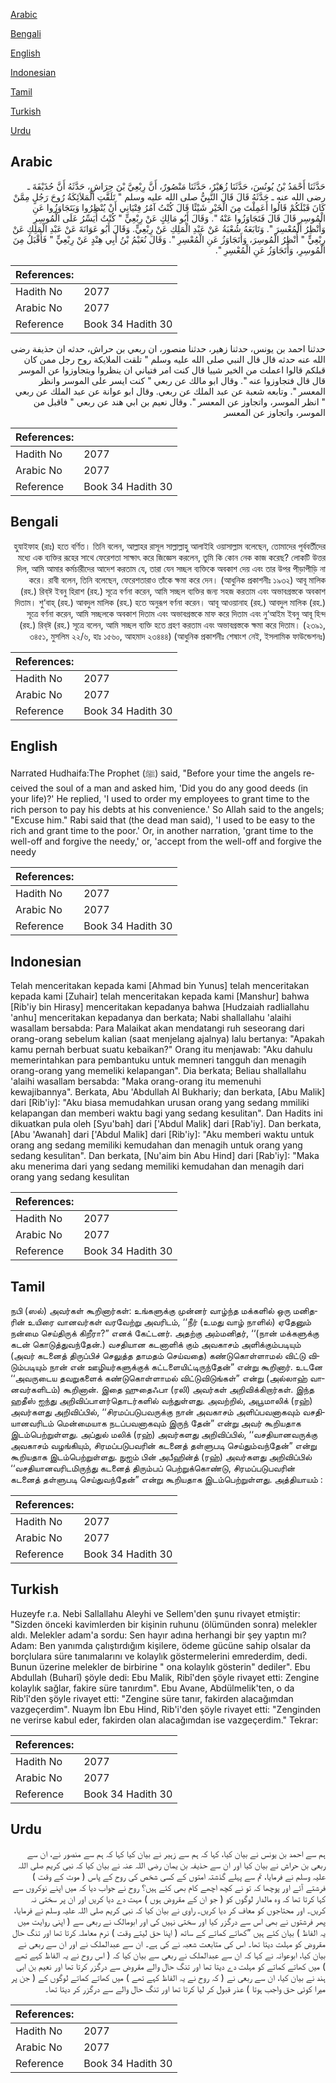 [Arabic](#arabic)

[Bengali](#bengali)

[English](#english)

[Indonesian](#indonesian)

[Tamil](#tamil)

[Turkish](#turkish)

[Urdu](#urdu)

## Arabic


<div dir="rtl" lang="ar" style={{fontSize:'larger',backgroundColor:'#f8f9fa',padding:20}}>
حَدَّثَنَا أَحْمَدُ بْنُ يُونُسَ، حَدَّثَنَا زُهَيْرٌ، حَدَّثَنَا مَنْصُورٌ، أَنَّ رِبْعِيَّ بْنَ حِرَاشٍ، حَدَّثَهُ أَنَّ حُذَيْفَةَ ـ رضى الله عنه ـ حَدَّثَهُ قَالَ قَالَ النَّبِيُّ صلى الله عليه وسلم ‏"‏ تَلَقَّتِ الْمَلاَئِكَةُ رُوحَ رَجُلٍ مِمَّنْ كَانَ قَبْلَكُمْ قَالُوا أَعَمِلْتَ مِنَ الْخَيْرِ شَيْئًا قَالَ كُنْتُ آمُرُ فِتْيَانِي أَنْ يُنْظِرُوا وَيَتَجَاوَزُوا عَنِ الْمُوسِرِ قَالَ قَالَ فَتَجَاوَزُوا عَنْهُ ‏"‏‏.‏ وَقَالَ أَبُو مَالِكٍ عَنْ رِبْعِيٍّ ‏"‏ كُنْتُ أُيَسِّرُ عَلَى الْمُوسِرِ وَأُنْظِرُ الْمُعْسِرَ ‏"‏‏.‏ وَتَابَعَهُ شُعْبَةُ عَنْ عَبْدِ الْمَلِكِ عَنْ رِبْعِيٍّ‏.‏ وَقَالَ أَبُو عَوَانَةَ عَنْ عَبْدِ الْمَلِكِ عَنْ رِبْعِيٍّ ‏"‏ أُنْظِرُ الْمُوسِرَ، وَأَتَجَاوَزُ عَنِ الْمُعْسِرِ ‏"‏‏.‏ وَقَالَ نُعَيْمُ بْنُ أَبِي هِنْدٍ عَنْ رِبْعِيٍّ ‏"‏ فَأَقْبَلُ مِنَ الْمُوسِرِ، وَأَتَجَاوَزُ عَنِ الْمُعْسِرِ ‏"‏‏.‏
</div>
<div style={{backgroundColor:'#f8f9fa',padding:20, marginBottom: 10}}><table> <thead> <tr> <th>References:</th> <th></th> </tr> </thead> <tbody><tr><td>Hadith No</td><td>2077</td></tr><tr><td>Arabic No</td><td>2077</td></tr><tr><td>Reference</td><td>Book 34 Hadith 30</td></tr></tbody></table></div>


<div dir="rtl" lang="ar" style={{fontSize:'larger',backgroundColor:'#f8f9fa',padding:20}}>
حدثنا احمد بن يونس، حدثنا زهير، حدثنا منصور، ان ربعي بن حراش، حدثه ان حذيفة رضى الله عنه حدثه قال قال النبي صلى الله عليه وسلم " تلقت الملايكة روح رجل ممن كان قبلكم قالوا اعملت من الخير شييا قال كنت امر فتياني ان ينظروا ويتجاوزوا عن الموسر قال قال فتجاوزوا عنه ". وقال ابو مالك عن ربعي " كنت ايسر على الموسر وانظر المعسر ". وتابعه شعبة عن عبد الملك عن ربعي. وقال ابو عوانة عن عبد الملك عن ربعي " انظر الموسر، واتجاوز عن المعسر ". وقال نعيم بن ابي هند عن ربعي " فاقبل من الموسر، واتجاوز عن المعسر
</div>
<div style={{backgroundColor:'#f8f9fa',padding:20, marginBottom: 10}}><table> <thead> <tr> <th>References:</th> <th></th> </tr> </thead> <tbody><tr><td>Hadith No</td><td>2077</td></tr><tr><td>Arabic No</td><td>2077</td></tr><tr><td>Reference</td><td>Book 34 Hadith 30</td></tr></tbody></table></div>

## Bengali


<div dir="rtl" lang="bn" style={{fontSize:'larger',backgroundColor:'#f8f9fa',padding:20}}>
হুযাইফাহ (রাঃ) হতে বর্ণিত। তিনি বলেন, আল্লাহর রাসূল সাল্লাল্লাহু আলাইহি ওয়াসাল্লাম বলেছেন, তোমাদের পূর্ববর্তীদের মধ্যে এক ব্যক্তির রূহের সাথে ফেরেশতা সাক্ষাৎ করে জিজ্ঞেস করলেন, তুমি কি কোন নেক কাজ করেছ? লোকটি উত্তর দিল, আমি আমার কর্মচারীদের আদেশ করতাম যে, তারা যেন সচ্ছল ব্যক্তিকে অবকাশ দেয় এবং তার উপর পীড়াপীড়ি না করে। রাবী বলেন, তিনি বলেছেন, ফেরেশতারাও তাঁকে ক্ষমা করে দেন। (আধুনিক প্রকাশনীঃ ১৯৩২) আবূ মালিক (রহ.) রিব্ঈ ইবনু হিরাশ (রহ.) সূত্রে বর্ণনা করেন, আমি সচ্ছল ব্যক্তির জন্য সহজ করতাম এবং অভাবগ্রস্তকে অবকাশ দিতাম। শু‘বাহ্ (রহ.) আবদুল মালিক (রহ.) হতে অনুরূপ বর্ণনা করেন। আবূ আওয়ানাহ (রহ.) আবদুল মালিক (রহ.) সূত্রে বর্ণনা করেন, আমি সচ্ছলকে অবকাশ দিতাম এবং অভাবগ্রস্তকে মাফ করে দিতাম এবং নু‘আইম ইবনু আবূ হিন্দ (রহ.) রিব্ঈ (রহ.) সূত্রে বলেন, আমি সচ্ছল ব্যক্তি হতে গ্রহণ করতাম এবং অভাবগ্রস্তকে ক্ষমা করে দিতাম। (২৩৯১, ৩৪৫১, মুসলিম ২২/৬, হাঃ ১৫৬০, আহমাদ ২৩৪৪৪) (আধুনিক প্রকাশনীঃ শেষাংশ নেই, ইসলামিক ফাউন্ডেশনঃ)
</div>
<div style={{backgroundColor:'#f8f9fa',padding:20, marginBottom: 10}}><table> <thead> <tr> <th>References:</th> <th></th> </tr> </thead> <tbody><tr><td>Hadith No</td><td>2077</td></tr><tr><td>Arabic No</td><td>2077</td></tr><tr><td>Reference</td><td>Book 34 Hadith 30</td></tr></tbody></table></div>

## English


<div dir="ltr" lang="en" style={{fontSize:'larger',backgroundColor:'#f8f9fa',padding:20}}>
Narrated Hudhaifa:The Prophet (ﷺ) said, "Before your time the angels received the soul of a man and asked him, 'Did you do any good deeds (in your life)?' He replied, 'I used to order my employees to grant time to the rich person to pay his debts at his convenience.' So Allah said to the angels; "Excuse him." Rabi said that (the dead man said), 'I used to be easy to the rich and grant time to the poor.' Or, in another narration, 'grant time to the well-off and forgive the needy,' or, 'accept from the well-off and forgive the needy
</div>
<div style={{backgroundColor:'#f8f9fa',padding:20, marginBottom: 10}}><table> <thead> <tr> <th>References:</th> <th></th> </tr> </thead> <tbody><tr><td>Hadith No</td><td>2077</td></tr><tr><td>Arabic No</td><td>2077</td></tr><tr><td>Reference</td><td>Book 34 Hadith 30</td></tr></tbody></table></div>

## Indonesian


<div dir="ltr" lang="id" style={{fontSize:'larger',backgroundColor:'#f8f9fa',padding:20}}>
Telah menceritakan kepada kami [Ahmad bin Yunus] telah menceritakan kepada kami [Zuhair] telah menceritakan kepada kami [Manshur] bahwa [Rib'iy bin Hirasy] menceritakan kepadanya bahwa [Hudzaiah radliallahu 'anhu] menceritakan kepadanya dan berkata; Nabi shallallahu 'alaihi wasallam bersabda: Para Malaikat akan mendatangi ruh seseorang dari orang-orang sebelum kalian (saat menjelang ajalnya) lalu bertanya: "Apakah kamu pernah berbuat suatu kebaikan?" Orang itu menjawab: "Aku dahulu memerintahkan para pembantuku untuk memneri tangguh dan menagih orang-orang yang memeliki kelapangan". Dia berkata; Beliau shallallahu 'alaihi wasallam bersabda: "Maka orang-orang itu memenuhi kewajibannya". Berkata, Abu 'Abdullah Al Bukhariy; dan berkata, [Abu Malik] dari [Rib'iy]: "Aku biasa memudahkan urusan orang yang sedang mmiliki kelapangan dan memberi waktu bagi yang sedang kesulitan". Dan Hadits ini dikuatkan pula oleh [Syu'bah] dari ['Abdul Malik] dari [Rab'iy]. Dan berkata, [Abu 'Awanah] dari ['Abdul Malik] dari [Rib'iy]: "Aku memberi waktu untuk orang ang sedang memiliki kemudahan dan menagih untuk orang yang sedang kesulitan". Dan berkata, [Nu'aim bin Abu Hind] dari [Rab'iy]: "Maka aku menerima dari yang sedang memiliki kemudahan dan menagih dari orang yang sedang kesulitan
</div>
<div style={{backgroundColor:'#f8f9fa',padding:20, marginBottom: 10}}><table> <thead> <tr> <th>References:</th> <th></th> </tr> </thead> <tbody><tr><td>Hadith No</td><td>2077</td></tr><tr><td>Arabic No</td><td>2077</td></tr><tr><td>Reference</td><td>Book 34 Hadith 30</td></tr></tbody></table></div>

## Tamil


<div dir="ltr" lang="ta" style={{fontSize:'larger',backgroundColor:'#f8f9fa',padding:20}}>
நபி (ஸல்) அவர்கள் கூறினார்கள்: உங்களுக்கு முன்னர் வாழ்ந்த மக்களில் ஒரு மனிதரின் உயிரை வானவர்கள் வரவேற்று அவரிடம், ‘‘நீர் (உமது வாழ் நாளில்) ஏதேனும் நன்மை செய்திருக் கிறீரா?” எனக் கேட்டனர். அதற்கு அம்மனிதர், ‘‘(நான் மக்களுக்கு கடன் கொடுத்துவந்தேன்.) வசதியான கடனாளிக் கும் அவகாசம் அளிக்கும்படியும் (அவர் கடனைத் திருப்பிச் செலுத்த தாமதம் செய்வதை) கண்டுகொள்ளாமல் விட்டு விடும்படியும் நான் என் ஊழியர்களுக்குக் கட்டளையிட்டிருந்தேன்” என்று கூறினார். உடனே ‘‘அவருடைய தவறுகளைக் கண்டுகொள்ளாமல் விட்டுவிடுங்கள்” என்று (அல்லாஹ் வானவர்களிடம்) கூறினான். இதை ஹுதைஃபா (ரலி) அவர்கள் அறிவிக்கிறார்கள். இந்த ஹதீஸ் ஐந்து அறிவிப்பாளர்தொடர்களில் வந்துள்ளது. அவற்றில், அபூமாலிக் (ரஹ்) அவர்களது அறிவிப்பில், ‘‘சிரமப்படுபவருக்கு நான் அவகாசம் அளிப்பவனாகவும் வசதியானவரிடம் மென்மையாக நடப்பவனாகவும் இருந் தேன்” என்று அவர் கூறியதாக இடம்பெற்றுள்ளது. அப்துல் மலிக் (ரஹ்) அவர்களது அறிவிப்பில், ‘‘வசதியானவருக்கு அவகாசம் வழங்கியும், சிரமப்படுபவரின் கடனைத் தள்ளுபடி செய்தும்வந்தேன்” என்று கூறியதாக இடம்பெற்றுள்ளது. நுஐம் பின் அபீஹின்த் (ரஹ்) அவர்களது அறிவிப்பில் ‘‘வசதியானவரிடமிருந்து கடனைத் திரும்பப் பெற்றுக்கொண்டு, சிரமப்படுபவரின் கடனைத் தள்ளுபடி செய்துவந்தேன்” என்று கூறியதாக இடம்பெற்றுள்ளது. அத்தியாயம் :
</div>
<div style={{backgroundColor:'#f8f9fa',padding:20, marginBottom: 10}}><table> <thead> <tr> <th>References:</th> <th></th> </tr> </thead> <tbody><tr><td>Hadith No</td><td>2077</td></tr><tr><td>Arabic No</td><td>2077</td></tr><tr><td>Reference</td><td>Book 34 Hadith 30</td></tr></tbody></table></div>

## Turkish


<div dir="ltr" lang="tr" style={{fontSize:'larger',backgroundColor:'#f8f9fa',padding:20}}>
Huzeyfe r.a. Nebi Sallallahu Aleyhi ve Sellem'den şunu rivayet etmiştir: "Sizden önceki kavimlerden bir kişinin ruhunu (ölümünden sonra) melekler aldı. Melekler adam'a sordu: Sen hayır adına herhangi bir şey yaptın mı? Adam: Ben yanımda çalıştırdığım kişilere, ödeme gücüne sahip olsalar da borçlulara süre tanımalarını ve kolaylık göstermelerini emrederdim, dedi. Bunun üzerine melekler de birbirine " ona kolaylık gösterin" dediler". Ebu Abdullah (Buharî) şöyle dedi: Ebu Malik, Ribî'den şöyle rivayet etti: Zengine kolaylık sağlar, fakire süre tanırdım". Ebu Avane, Abdülmelik'ten, o da Rib'î'den şöyle rivayet etti: "Zengine süre tanır, fakirden alacağımdan vazgeçerdim". Nuaym İbn Ebu Hind, Rib'i'den şöyle rivayet etti: "Zenginden ne verirse kabul eder, fakirden olan alacağımdan ise vazgeçerdim." Tekrar:
</div>
<div style={{backgroundColor:'#f8f9fa',padding:20, marginBottom: 10}}><table> <thead> <tr> <th>References:</th> <th></th> </tr> </thead> <tbody><tr><td>Hadith No</td><td>2077</td></tr><tr><td>Arabic No</td><td>2077</td></tr><tr><td>Reference</td><td>Book 34 Hadith 30</td></tr></tbody></table></div>

## Urdu


<div dir="rtl" lang="ur" style={{fontSize:'larger',backgroundColor:'#f8f9fa',padding:20}}>
ہم سے احمد بن یونس نے بیان کیا، کہا کہ ہم سے زہیر نے بیان کیا کہا کہ ہم سے منصور نے، ان سے ربعی بن حراش نے بیان کیا اور ان سے حذیفہ بن یمان رضی اللہ عنہ نے بیان کیا کہ نبی کریم صلی اللہ علیہ وسلم نے فرمایا، تم سے پہلے گذشتہ امتوں کے کسی شخص کی روح کے پاس ( موت کے وقت ) فرشتے آئے اور پوچھا کہ تو نے کچھ اچھے کام بھی کئے ہیں؟ روح نے جواب دیا کہ میں اپنے نوکروں سے کہا کرتا تھا کہ وہ مالدار لوگوں کو ( جو ان کے مقروض ہوں ) مہت دے دیا کریں اور ان پر سختی نہ کریں۔ اور محتاجوں کو معاف کر دیا کریں۔ راوی نے بیان کیا کہ نبی کریم صلی اللہ علیہ وسلم نے فرمایا، پھر فرشتوں نے بھی اس سے درگزر کیا اور سختی نہیں کی اور ابومالک نے ربعی سے ( اپنی روایت میں یہ الفاظ ) بیان کئے ہیں ”کھاتے کماتے کے ساتھ ( اپنا حق لیتے وقت ) نرم معاملہ کرتا تھا اور تنگ حال مقروض کو مہلت دیتا تھا۔ اس کی متابعت شعبہ نے کی ہے۔ ان سے عبدالملک نے اور ان سے ربعی نے بیان کیا، ابوعوانہ نے کہا کہ ان سے عبدالملک نے ربعی سے بیان کیا کہ ( اس روح نے یہ الفاظ کہے تھے ) میں کھاتے کماتے کو مہلت دے دیتا تھا اور تنگ حال والے مقروض سے درگزر کرتا تھا اور نعیم بن ابی ہند نے بیان کیا، ان سے ربعی نے ( کہ روح نے یہ الفاظ کہے تھے ) میں کھاتے کماتے لوگوں کے ( جن پر میرا کوئی حق واجب ہوتا ) عذر قبول کر لیا کرتا تھا اور تنگ حال والے سے درگزر کر دیتا تھا۔
</div>
<div style={{backgroundColor:'#f8f9fa',padding:20, marginBottom: 10}}><table> <thead> <tr> <th>References:</th> <th></th> </tr> </thead> <tbody><tr><td>Hadith No</td><td>2077</td></tr><tr><td>Arabic No</td><td>2077</td></tr><tr><td>Reference</td><td>Book 34 Hadith 30</td></tr></tbody></table></div>